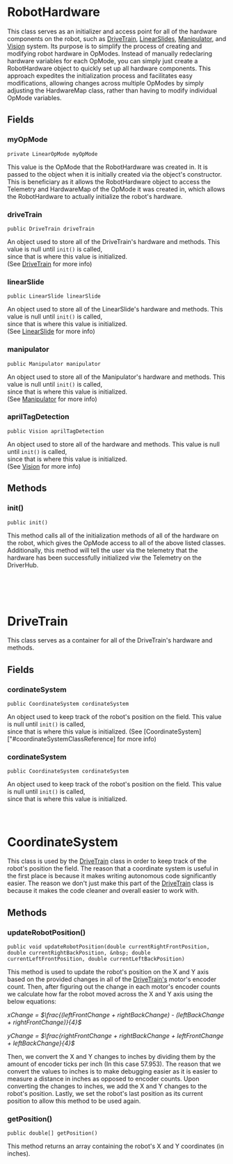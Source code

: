 # RobotHardware #
This class serves as an initializer and access point for all of the hardware components on the robot, such as
[DriveTrain][1], [LinearSlides][2], [Manipulator][3], and [Vision][4] system. Its purpose is to simplify the process
of creating and modifying robot hardware in OpModes. Instead of manually redeclaring hardware variables for each
OpMode, you can simply just create a RobotHardware object to quickly set up all hardware components. This approach
expedites the initialization process and facilitates easy modifications, allowing changes across multiple
OpModes by simply adjusting the HardwareMap class, rather than having to modify individual OpMode variables.

## Fields ##
### myOpMode ###
`private LinearOpMode myOpMode`

This value is the OpMode that the RobotHardware was created in. It is passed to the object when it is initially created
via the object's constructor. This is beneficiary as it allows the RobotHardware object to access the Telemetry and
HardwareMap of the OpMode it was created in, which allows the RobotHardware to actually initialize the robot's hardware.

### driveTrain ###
`public DriveTrain driveTrain`

An object used to store all of the DriveTrain's hardware and methods. This value is null until `init()` is called,  
since that is where this value is initialized.  
(See [DriveTrain](#driveTrainClassRef) for more info)

### linearSlide ###
`public LinearSlide linearSlide`

An object used to store all of the LinearSlide's hardware and methods. This value is null until `init()` is called,  
since that is where this value is initialized.  
(See [LinearSlide](#linearSlideClassRef) for more info)

### manipulator ###
`public Manipulator manipulator`

An object used to store all of the Manipulator's hardware and methods. This value is null until `init()` is called,  
since that is where this value is initialized.  
(See [Manipulator](#manipulatorClassReff) for more info)

### aprilTagDetection ###
`public Vision aprilTagDetection`

An object used to store all of the  hardware and methods. This value is null until `init()` is called,  
since that is where this value is initialized.  
(See [Vision](#visionClassRef) for more info)
## Methods ##
### init() ###
`public init()`

This method calls all of the initialization methods of all of the hardware on the robot, which gives the OpMode
access to all of the above listed classes. Additionally, this method will tell the user via the telemetry that
the hardware has been successfully initialized viw the Telemetry on the DriverHub.

<br/>
<br/>
<br/>

<div id="driveTrainClassRef"></div>

# DriveTrain #
This class serves as a container for all of the DriveTrain's hardware and methods. 

## Fields ##
### cordinateSystem ###
`public CoordinateSystem cordinateSystem`

An object used to keep track of the robot's position on the field. This value is null until `init()` is called,  
since that is where this value is initialized.
(See [CoordinateSystem]["#coordinateSystemClassReference] for more info)

### cordinateSystem ###
`public CoordinateSystem cordinateSystem`

An object used to keep track of the robot's position on the field. This value is null until `init()` is called,  
since that is where this value is initialized.
<br/>
<br/>
<br/>

<div id="coordinateSystemClassReference"></div>

# CoordinateSystem #
This class is used by the [DriveTrain][1] class in order to keep track of the robot's position the field.
The reason that a coordinate system is useful in the first place is because it makes writing autonomous code
significantly easier. The reason we don't just make this part of the [DriveTrain][1] class is because it makes the
code cleaner and overall easier to work with.

## Methods ##
### updateRobotPosition() ###
`public void updateRobotPosition(double currentRightFrontPosition, double currentRightBackPosition,
&nbsp; double currentLeftFrontPosition, double currentLeftBackPosition)`

This method is used to update the robot's position on the X and Y axis based on the provided changes in
all of the [DriveTrain's][1] motor's encoder count. Then, after figuring out the change in each motor's
encoder counts we calculate how far the robot moved across the X and Y axis using the below equations:

*xChange = $\frac{(leftFrontChange + rightBackChange) - (leftBackChange + rightFrontChange)}{4}$*

*yChange = $\frac{rightFrontChange + rightBackChange + leftFrontChange + leftBackChange}{4}$*

Then, we convert the X and Y changes to inches by dividing them by the amount of encoder ticks per inch
(In this case 57.953). The reason that we convert the values to inches is to make debugging easier as it is easier
to measure a distance in inches as opposed to encoder counts. Upon converting the changes to inches, we add the X and
Y changes to the robot's position. Lastly, we set the robot's last position as its current position to allow this
method to be used again.

### getPosition() ###
`public double[] getPosition()`

This method returns an array containing the robot's X and Y coordinates (in inches).

[1]: RobotSystems/Subsystems/DriveTrain.java
[1.1]: RobotSystems/Subsystems/SubsystemEnums/DriveMode.java
[2]: RobotSystems/Subsystems/LinearSlides.java
[2.1]: RobotSystems/Subsystems/SubsystemEnums/LinearSlideStage.java
[3]: RobotSystems/Subsystems/Manipulator.java
[4]: RobotSystems/Subsystems/Vision.java